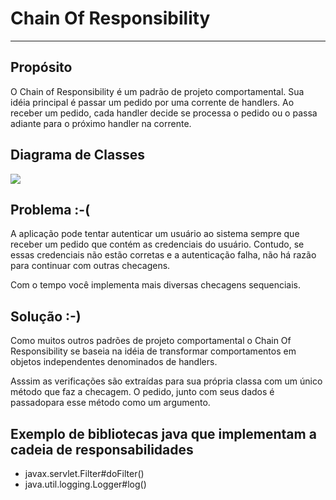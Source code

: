 # Chain Of Responsibility

------

## Propósito

O Chain of Responsibility é um padrão de projeto comportamental. Sua idéia principal é passar um pedido por uma corrente de handlers. Ao receber um pedido, cada handler decide se processa o pedido ou o passa adiante para o próximo handler na corrente.

## Diagrama de Classes

![](C:\projetos\udemy\DesignPatternsComJava\src\main\java\br\com\estudos\patterns\comportamental\chainofresponsibility\chainofresponsibility.png)

##  Problema :-(

A aplicação pode tentar autenticar um usuário ao sistema sempre que receber um pedido que contém as credenciais do usuário. Contudo, se essas credenciais não estão corretas e a autenticação falha, não há razão para continuar com outras checagens.

Com o tempo você implementa mais diversas checagens sequenciais.

## Solução :-)

Como muitos outros padrões de projeto comportamental o Chain Of Responsibility  se baseia na idéia de transformar comportamentos
em objetos independentes denominados de handlers. 

Asssim as verificações são extraídas para sua própria classa com um único método que faz a checagem. O pedido, junto com seus dados é passadopara esse método como um argumento.

## Exemplo de bibliotecas java que implementam a cadeia de responsabilidades

* javax.servlet.Filter#doFilter()
* java.util.logging.Logger#log()
